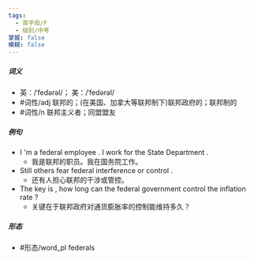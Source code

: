 ```yaml
---
tags:
  - 首字母/F
  - 级别/中考
掌握: false
模糊: false
---
```

##### 词义
- 英：/ˈfedərəl/； 美：/ˈfedərəl/
- #词性/adj  联邦的；(在美国、加拿大等联邦制下)联邦政府的；联邦制的
- #词性/n  联邦主义者；同盟盟友
##### 例句
- I 'm a federal employee . I work for the State Department .
	- 我是联邦的职员。我在国务院工作。
- Still others fear federal interference or control .
	- 还有人担心联邦的干涉或管控。
- The key is , how long can the federal government control the inflation rate ?
	- 关键在于联邦政府对通货膨胀率的控制能维持多久？
##### 形态
- #形态/word_pl federals
